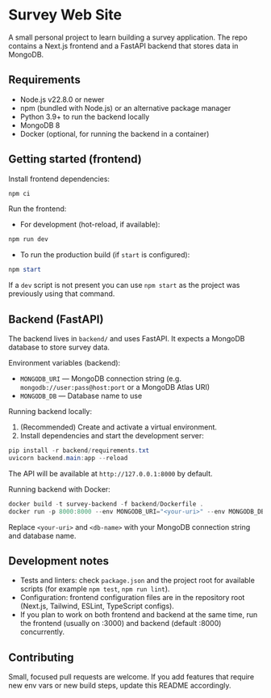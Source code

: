 # Survey Web Site

A small personal project to learn building a survey application. The repo contains a Next.js frontend and a FastAPI backend that stores data in MongoDB.

## Requirements

- Node.js v22.8.0 or newer
- npm (bundled with Node.js) or an alternative package manager
- Python 3.9+ to run the backend locally
- MongoDB 8
- Docker (optional, for running the backend in a container)


## Getting started (frontend)

Install frontend dependencies:

```powershell
npm ci
```

Run the frontend:

- For development (hot-reload, if available):

```powershell
npm run dev
```

- To run the production build (if `start` is configured):

```powershell
npm start
```

If a `dev` script is not present you can use `npm start` as the project was previously using that command.

## Backend (FastAPI)

The backend lives in `backend/` and uses FastAPI. It expects a MongoDB database to store survey data.

Environment variables (backend):

- `MONGODB_URI` — MongoDB connection string (e.g. `mongodb://user:pass@host:port` or a MongoDB Atlas URI)
- `MONGODB_DB` — Database name to use

Running backend locally:

1. (Recommended) Create and activate a virtual environment.
2. Install dependencies and start the development server:

```powershell
pip install -r backend/requirements.txt
uvicorn backend.main:app --reload
```

The API will be available at `http://127.0.0.1:8000` by default.

Running backend with Docker:

```powershell
docker build -t survey-backend -f backend/Dockerfile .
docker run -p 8000:8000 --env MONGODB_URI="<your-uri>" --env MONGODB_DB="<db-name>" survey-backend
```

Replace `<your-uri>` and `<db-name>` with your MongoDB connection string and database name.

## Development notes

- Tests and linters: check `package.json` and the project root for available scripts (for example `npm test`, `npm run lint`).
- Configuration: frontend configuration files are in the repository root (Next.js, Tailwind, ESLint, TypeScript configs).
- If you plan to work on both frontend and backend at the same time, run the frontend (usually on :3000) and backend (default :8000) concurrently.

## Contributing

Small, focused pull requests are welcome. If you add features that require new env vars or new build steps, update this README accordingly.


